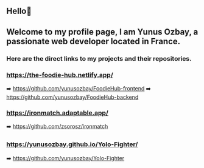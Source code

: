 ## Hello👋

## Welcome to my profile page, I am Yunus Ozbay, a passionate web developer located in France.

### Here are the direct links to my projects and their repositories.


###  https://the-foodie-hub.netlify.app/
:arrow_right: https://github.com/yunusozbay/FoodieHub-frontend
:arrow_right: https://github.com/yunusozbay/FoodieHub-backend

### https://ironmatch.adaptable.app/
:arrow_right: https://github.com/zsorosz/ironmatch

### https://yunusozbay.github.io/Yolo-Fighter/
:arrow_right: https://github.com/yunusozbay/Yolo-Fighter

<!--
**yunusozbay/yunusozbay** is a ✨ _special_ ✨ repository because its `README.md` (this file) appears on your GitHub profile.

Here are some ideas to get you started:

- 🔭 I’m currently working on ...
- 🌱 I’m currently learning ...
- 👯 I’m looking to collaborate on ...
- 🤔 I’m looking for help with ...
- 💬 Ask me about ...
- 📫 How to reach me: ...
- 😄 Pronouns: ...
- ⚡ Fun fact: ...
-->
